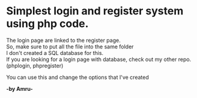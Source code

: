 <h1>Simplest login and register system using php code.</h1>

The login page are linked to the register page.<br>
So, make sure to put all the file into the same folder<br>
I don't created a SQL database for this.<br>
If you are looking for a login page with database, check out my other repo. (phplogin, phpregister)

<p>You can use this and change the options that I've created</p>

<strong>-by Amru-</strong>
